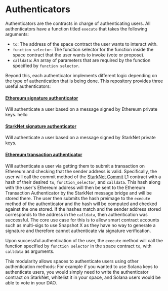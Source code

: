 # Authenticators

Authenticators are the contracts in charge of authenticating users. All authenticators have a function titled `execute` that takes the following arguments:

* `to`: The address of the space contract the user wants to interact with.
* `function selector`: The function selector for the function inside the space contract that the user wants to invoke (vote or propose).
* `calldata`: An array of parameters that are required by the function specified by `function selector`.

Beyond this, each authenticator implements different logic depending on the type of authentication that is being done. This repository provides three useful authenticators:

#### [Ethereum signature authenticator](https://github.com/snapshot-labs/sx-core/blob/develop/contracts/starknet/authenticator/ethereum.cairo)&#x20;

Will authenticate a user based on a message signed by Ethereum private keys. hello

#### [StarkNet signature authenticator](https://github.com/snapshot-labs/sx-core/blob/develop/contracts/starknet/authenticator/starknet.cairo)

Will authenticate a user based on a message signed by StarkNet private keys.

#### [Ethereum transaction authenticator](https://github.com/snapshot-labs/sx-core/blob/develop/contracts/starknet/authenticator/l1\_tx.cairo)

Will authenticate a user via getting them to submit a transaction on Ethereum and checking that the sender address is valid. Specifically, the user will call the commit method of the [StarkNet Commit](https://github.com/snapshot-labs/sx-core/blob/develop/contracts/ethereum/L1Interact/StarkNetCommit.sol) L1 contract with a hash of their desired `to`, `function_selector`, and `calldata`. This hash along with the user's Ethereum address will then be sent to the Ethereum Transaction Authenticator by the StarkNet message bridge and will be stored there. The user then submits the hash preimage to the `execute` method of the authenticator and the hash will be computed and checked against the one stored. If the hashes match and the sender address stored corresponds to the address in the `calldata`, then authentication was successful. The core use case for this is to allow smart contract accounts such as multi-sigs to use Snapshot X as they have no way to generate a signature and therefore cannot authenticate via signature verification.

Upon successful authentication of the user, the `execute` method will call the function specified by `function selector` in the space contract `to`, with `calldata` as arguments.

This modularity allows spaces to authenticate users using other authentication methods: For example if you wanted to use Solana keys to authenticate users, you would simply need to write the authenticator contract on StarkNet, whitelist it in your space, and Solana users would be able to vote in your DAO.

